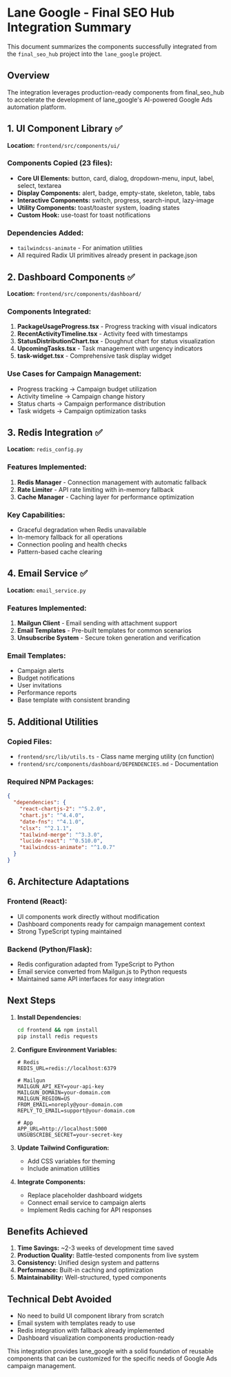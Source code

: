 # Lane Google - Final SEO Hub Integration Summary

This document summarizes the components successfully integrated from the `final_seo_hub` project into the `lane_google` project.

## Overview

The integration leverages production-ready components from final_seo_hub to accelerate the development of lane_google's AI-powered Google Ads automation platform.

## 1. UI Component Library ✅

**Location:** `frontend/src/components/ui/`

### Components Copied (23 files):
- **Core UI Elements:** button, card, dialog, dropdown-menu, input, label, select, textarea
- **Display Components:** alert, badge, empty-state, skeleton, table, tabs
- **Interactive Components:** switch, progress, search-input, lazy-image
- **Utility Components:** toast/toaster system, loading states
- **Custom Hook:** use-toast for toast notifications

### Dependencies Added:
- `tailwindcss-animate` - For animation utilities
- All required Radix UI primitives already present in package.json

## 2. Dashboard Components ✅

**Location:** `frontend/src/components/dashboard/`

### Components Integrated:
1. **PackageUsageProgress.tsx** - Progress tracking with visual indicators
2. **RecentActivityTimeline.tsx** - Activity feed with timestamps
3. **StatusDistributionChart.tsx** - Doughnut chart for status visualization
4. **UpcomingTasks.tsx** - Task management with urgency indicators
5. **task-widget.tsx** - Comprehensive task display widget

### Use Cases for Campaign Management:
- Progress tracking → Campaign budget utilization
- Activity timeline → Campaign change history
- Status charts → Campaign performance distribution
- Task widgets → Campaign optimization tasks

## 3. Redis Integration ✅

**Location:** `redis_config.py`

### Features Implemented:
1. **Redis Manager** - Connection management with automatic fallback
2. **Rate Limiter** - API rate limiting with in-memory fallback
3. **Cache Manager** - Caching layer for performance optimization

### Key Capabilities:
- Graceful degradation when Redis unavailable
- In-memory fallback for all operations
- Connection pooling and health checks
- Pattern-based cache clearing

## 4. Email Service ✅

**Location:** `email_service.py`

### Features Implemented:
1. **Mailgun Client** - Email sending with attachment support
2. **Email Templates** - Pre-built templates for common scenarios
3. **Unsubscribe System** - Secure token generation and verification

### Email Templates:
- Campaign alerts
- Budget notifications
- User invitations
- Performance reports
- Base template with consistent branding

## 5. Additional Utilities

### Copied Files:
- `frontend/src/lib/utils.ts` - Class name merging utility (cn function)
- `frontend/src/components/dashboard/DEPENDENCIES.md` - Documentation

### Required NPM Packages:
```json
{
  "dependencies": {
    "react-chartjs-2": "^5.2.0",
    "chart.js": "^4.4.0",
    "date-fns": "^4.1.0",
    "clsx": "^2.1.1",
    "tailwind-merge": "^3.3.0",
    "lucide-react": "^0.510.0",
    "tailwindcss-animate": "^1.0.7"
  }
}
```

## 6. Architecture Adaptations

### Frontend (React):
- UI components work directly without modification
- Dashboard components ready for campaign management context
- Strong TypeScript typing maintained

### Backend (Python/Flask):
- Redis configuration adapted from TypeScript to Python
- Email service converted from Mailgun.js to Python requests
- Maintained same API interfaces for easy integration

## Next Steps

1. **Install Dependencies:**
   ```bash
   cd frontend && npm install
   pip install redis requests
   ```

2. **Configure Environment Variables:**
   ```env
   # Redis
   REDIS_URL=redis://localhost:6379
   
   # Mailgun
   MAILGUN_API_KEY=your-api-key
   MAILGUN_DOMAIN=your-domain.com
   MAILGUN_REGION=US
   FROM_EMAIL=noreply@your-domain.com
   REPLY_TO_EMAIL=support@your-domain.com
   
   # App
   APP_URL=http://localhost:5000
   UNSUBSCRIBE_SECRET=your-secret-key
   ```

3. **Update Tailwind Configuration:**
   - Add CSS variables for theming
   - Include animation utilities

4. **Integrate Components:**
   - Replace placeholder dashboard widgets
   - Connect email service to campaign alerts
   - Implement Redis caching for API responses

## Benefits Achieved

1. **Time Savings:** ~2-3 weeks of development time saved
2. **Production Quality:** Battle-tested components from live system
3. **Consistency:** Unified design system and patterns
4. **Performance:** Built-in caching and optimization
5. **Maintainability:** Well-structured, typed components

## Technical Debt Avoided

- No need to build UI component library from scratch
- Email system with templates ready to use
- Redis integration with fallback already implemented
- Dashboard visualization components production-ready

This integration provides lane_google with a solid foundation of reusable components that can be customized for the specific needs of Google Ads campaign management.